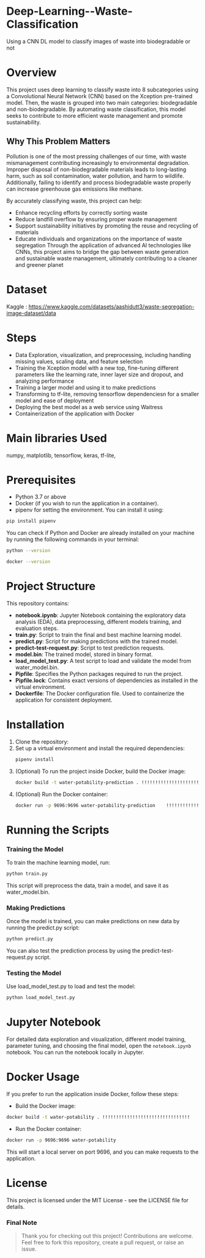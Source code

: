 # Deep-Learning--Waste-Classification
Using a CNN DL model to classify images of waste into biodegradable or not

# Overview 
This project uses deep learning to classify waste into 8 subcategories using a Convolutional Neural Network (CNN) based on the Xception pre-trained model. Then, the waste is grouped into two main categories: biodegradable and non-biodegradable. By automating waste classification, this model seeks to contribute to more efficient waste management and promote sustainability.

## Why This Problem Matters
Pollution is one of the most pressing challenges of our time, with waste mismanagement contributing increasingly to environmental degradation. Improper disposal of non-biodegradable materials leads to long-lasting harm, such as soil contamination, water pollution, and harm to wildlife. Additionally, failing to identify and process biodegradable waste properly can increase greenhouse gas emissions like methane.

By accurately classifying waste, this project can help:
- Enhance recycling efforts by correctly sorting waste
- Reduce landfill overflow by ensuring proper waste management
- Support sustainability initiatives by promoting the reuse and recycling of materials
- Educate individuals and organizations on the importance of waste segregation
  Through the application of advanced AI technologies like CNNs, this project aims to bridge the gap between waste generation and sustainable waste management, ultimately contributing to a cleaner and greener planet


# Dataset 
Kaggle : https://www.kaggle.com/datasets/aashidutt3/waste-segregation-image-dataset/data

# Steps
- Data Exploration, visualization, and preprocessing, including handling missing values, scaling data, and feature selection
- Training the Xception model with a new top, fine-tuning different parameters like the learning rate, inner layer size and dropout, and analyzing performance
- Training a larger model and using it to make predictions
- Transforming to tf-lite, removing tensorflow dependenciesn for a smaller model and ease of deployment
- Deploying the best model as a web service using Waitress
- Containerization of the application with Docker

# Main libraries Used
numpy, matplotlib, tensorflow, keras, tf-lite, 



 # Prerequisites
- Python 3.7 or above
- Docker (if you wish to run the application in a container).<br>
- pipenv for setting the environment. You can install it using:
```bash
pip install pipenv 
```

You can check if Python and Docker are already installed on your machine by running the following commands in your terminal:
```bash
python --version
```
```bash
docker --version
```


  
# Project Structure
This repository contains:
- **notebook.ipynb**: Jupyter Notebook containing the exploratory data analysis (EDA), data preprocessing, different models training, and evaluation steps.
- **train.py**: Script to train the final and best machine learning model.
- **predict.py**: Script for making predictions with the trained model.
- **predict-test-request.py**: Script to test prediction requests.
- **model.bin**: The trained model, stored in binary format.
- **load_model_test.py**: A test script to load and validate the model from water_model.bin.
- **Pipfile**: Specifies the Python packages required to run the project.
- **Pipfile.lock**: Contains exact versions of dependencies as installed in the virtual environment.
- **Dockerfile**: The Docker configuration file. Used to containerize the application for consistent deployment.



# Installation

1. Clone the repository:
2. Set up a virtual environment and install the required dependencies:
   ```bash
   pipenv install

3. (Optional) To run the project inside Docker, build the Docker image:
   ```bash
   docker build -t water-potability-prediction . !!!!!!!!!!!!!!!!!!!!!!!!!!!!!!!!!!!!!!!!!!!!!!

4. (Optional) Run the Docker container:
   ```bash
   docker run -p 9696:9696 water-potability-prediction    !!!!!!!!!!!!!!!!!!!!!!!!!!!!!!!!!!!!!!!!!!!

# Running the Scripts
### Training the Model

To train the machine learning model, run:
```bash
python train.py
```
This script will preprocess the data, train a model, and save it as water_model.bin.

### Making Predictions
Once the model is trained, you can make predictions on new data by running the predict.py script:
```bash
python predict.py
```

You can also test the prediction process by using the predict-test-request.py script.

### Testing the Model
Use load_model_test.py to load and test the model:
```bash
python load_model_test.py
```

# Jupyter Notebook
For detailed data exploration and visualization, different model training, parameter tuning, and choosing the final model, open the ``notebook.ipynb`` notebook. You can run the notebook locally in Jupyter.

# Docker Usage

If you prefer to run the application inside Docker, follow these steps:

- Build the Docker image:
```bash
docker build -t water-potability . !!!!!!!!!!!!!!!!!!!!!!!!!!!!!!!! 
```

- Run the Docker container:
```bash
docker run -p 9696:9696 water-potability
```

This will start a local server on port 9696, and you can make requests to the application.

# License

This project is licensed under the MIT License - see the LICENSE file for details.


### Final Note

> Thank you for checking out this project! 
> Contributions are welcome. Feel free to fork this repository, create a pull request, or raise an issue.
